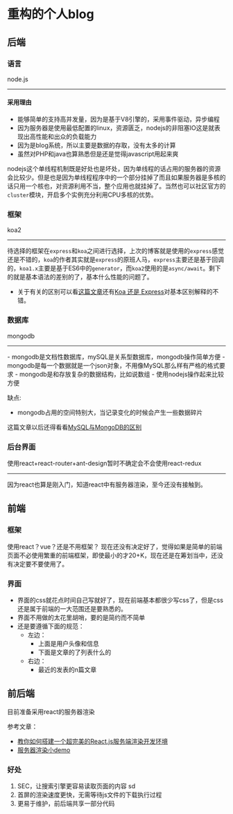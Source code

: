 # 重构的个人blog

## 后端

### 语言

node.js
<hr />

#### 采用理由

- 能够简单的支持高并发量，因为是基于V8引擎的，采用事件驱动，异步编程
- 因为服务器是使用最低配置的linux，资源匮乏，nodejs的非阻塞IO这是就表现出高性能和出众的负载能力
- 因为是blog系统，所以主要是数据的存取，没有太多的计算
- 虽然对PHP和java也算熟悉但是还是觉得javascript用起来爽

nodejs这个单线程机制既是好处也是坏处，因为单线程的话占用的服务器的资源会比较少。但是也是因为单线程程序中的一个部分挂掉了而且如果服务器是多核的话只用一个核也，对资源利用不当，整个应用也就挂掉了。当然也可以社区官方的`cluster`模块，开启多个实例充分利用CPU多核的优势。

### 框架

koa2
<hr />

待选择的框架在`express`和`koa`之间进行选择，上次的博客就是使用的`express`感觉还是不错的，`koa`的作者其实就是`express`的原班人马，`express`主要还是基于回调的，`koa1.x`主要是基于ES6中的`generator`，而`koa2`使用的是`async/await`。剩下的就是基本语法的差别的了，基本什么性能的问题了。

- 关于有关的区别可以看[这篇文章](https://yq.aliyun.com/articles/3062)还有[Koa 还是 Express](https://cnodejs.org/topic/55815f28395a0c1812f18257)对基本区别解释的不错。

### 数据库

mongodb
<hr />
- mongodb是文档性数据库，mySQL是关系型数据库，mongodb操作简单方便
- mongodb是每一个数据就是一个json对象，不用像MySQL那么样有严格的格式要求
- mongodb是和存放复杂的数据结构，比如说数组
- 使用nodejs操作起来比较方便

缺点:
- mongodb占用的空间特别大，当记录变化的时候会产生一些数据碎片

这篇文章以后还得看看[MySQL与MongoDB的区别](http://www.cnblogs.com/caihuafeng/p/5494336.html)

### 后台界面

使用react+react-router+ant-design暂时不确定会不会使用react-redux
<hr />

因为react也算是刚入门，知道react中有服务器渲染，至今还没有接触到。

## 前端

### 框架

使用react？vue？还是不用框架？
现在还没有决定好了，觉得如果是简单的前端页面不必使用繁重的前端框架，即使最小的才20+K，现在还是在筹划当中，还没有决定要不要使用了。

### 界面

- 界面的css就花点时间自己写就好了，现在前端基本都很少写css了，但是css还是属于前端的一大范围还是要熟悉的。
- 界面不用做的太花里胡哨，要的是简约而不简单
- 还是要遵循下面的规范：
	+ 左边：
		+ 上面是用户头像和信息
		+ 下面是文章的了列表什么的
	+ 右边：
		+ 最近的发表的n篇文章

## 前后端

目前准备采用react的服务器渲染

参考文章：
- [教你如何搭建一个超完美的React.js服务端渲染开发环境](http://react-china.org/t/react-js/10144)
- [服务器渲染小demo](https://github.com/chenxsan/react-server-render)
### 好处

1. SEC，让搜索引擎更容易读取页面的内容 sd 
2. 首屏的渲染速度更快，无需等待js文件的下载执行过程
3. 更易于维护，前后端共享一部分代码
